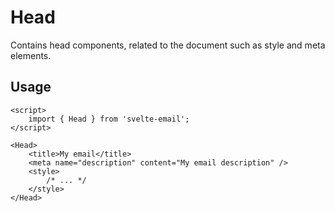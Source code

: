 # Head

Contains head components, related to the document such as style and meta elements.

## Usage

```svelte
<script>
	import { Head } from 'svelte-email';
</script>

<Head>
	<title>My email</title>
	<meta name="description" content="My email description" />
	<style>
		/* ... */
	</style>
</Head>
```